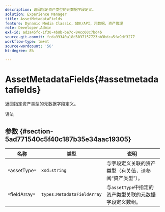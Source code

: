 ```yaml
---
description: 返回指定资产类型的元数据字段定义。
solution: Experience Manager
title: AssetMetadataFields
feature: Dynamic Media Classic，SDK/API，元数据，资产管理
role: Developer,Admin
exl-id: ad2a45fc-1f30-4b8b-be7c-84cc60c7bd4b
source-git-commit: fcda99340a18d5037157723bb3bdca5fa9df3277
workflow-type: tm+mt
source-wordcount: '56'
ht-degree: 8%

---
```


# AssetMetadataFields{#assetmetadatafields}

返回指定资产类型的元数据字段定义。

语法

## 参数 {#section-5ad771540c5f40c187b35e34aac19305}

| 名称 | 类型 | 说明 |
|---|---|---|
| `*`assetType`*` | `xsd:string` | 与字段定义关联的资产类型（有关值，请参阅“资产类型”）。 |
| `*`fieldArray`*` | `types:MetadataFieldArray` | 与`assetType`中指定的资产类型关联的元数据字段定义数组。 |
